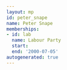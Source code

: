 ```yaml
---
layout: mp
id: peter_snape
name: Peter Snape
memberships:
- id: lab
  name: Labour Party
  start: 
  end: '2000-07-05'
autogenerated: true
---
```

